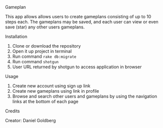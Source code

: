 Gameplan

This app allows allows users to create gameplans consisting of up to 10 steps each. The gameplans may be saved, and each user can view or even save (star) any other users gameplans.

Installation

1. Clone or download the repository
2. Open it up project in terminal
3. Run command ` rake db:migrate `
4. Run command ` shotgun `
5. User URL returned by shotgun to access application in browser

Usage

1. Create new account using sign up link
2. Create new gameplans using link in profile
3. Browse and search other users and gameplans by using the navigation links at the bottom of each page

Credits

Creator: Daniel Goldberg
